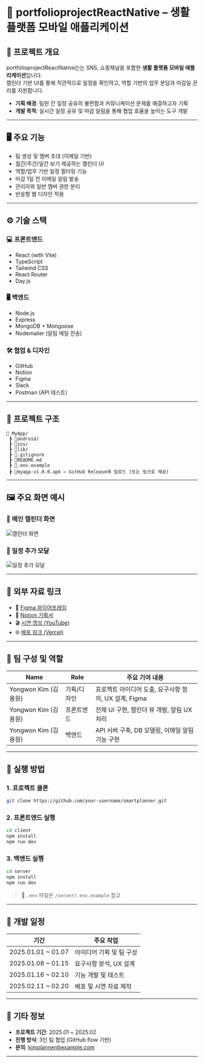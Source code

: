 # 📱 portfolioprojectReactNative – 생활 플랫폼 모바일 애플리케이션

## 📌 프로젝트 개요

portfolioprojectReactNative는는 SNS, 쇼핑채널을 포함한 **생활 플랫폼 모바일 애플리케이션**입니다.  
캘린더 기반 UI를 통해 직관적으로 일정을 확인하고, 역할 기반의 업무 분담과 마감일 관리를 지원합니다.

- **기획 배경**: 팀원 간 일정 공유의 불편함과 커뮤니케이션 문제를 해결하고자 기획
- **개발 목적**: 실시간 일정 공유 및 마감 알림을 통해 협업 효율을 높이는 도구 개발

---

## 🖥 주요 기능

- 팀 생성 및 멤버 초대 (이메일 기반)
- 월간/주간/일간 보기 제공하는 캘린더 UI
- 역할/업무 기반 일정 필터링 기능
- 마감 1일 전 이메일 알림 발송
- 관리자와 일반 멤버 권한 분리
- 반응형 웹 디자인 적용

---

## ⚙️ 기술 스택

### 💻 프론트엔드

- React (with Vite)
- TypeScript
- Tailwind CSS
- React Router
- Day.js

### 🖥 백엔드

- Node.js
- Express
- MongoDB + Mongoose
- Nodemailer (알림 메일 전송)

### 🛠 협업 & 디자인

- GitHub
- Notion
- Figma
- Slack
- Postman (API 테스트)

---

## 📁 프로젝트 구조

```
📁 MyApp/
 ┣ 📂android/
 ┣ 📂ios/
 ┣ 📂lib/
 ┣ 📜.gitignore
 ┣ 📜README.md
 ┣ 📜.env.example
 ┣ 📜myapp-v1.0.0.apk ← GitHub Release에 업로드 (또는 링크로 제공)
```

---

## 🖼 주요 화면 예시

### 🔹 메인 캘린더 화면

![캘린더 화면](./design/calendar_ui.png)

### 🔹 일정 추가 모달

![일정 추가 모달](./design/schedule_modal.png)

---

## 🔗 외부 자료 링크

- 📄 [Figma 와이어프레임](https://figma.com/your-link)
- 🧾 [Notion 기획서](https://notion.so/your-link)
- 🎬 [시연 영상 (YouTube)](https://youtube.com/your-demo-link)
- 🌐 [배포 링크 (Vercel)](https://smartplanner.vercel.app)

---

## 👥 팀 구성 및 역할

| Name                 | Role        | 주요 기여 내용                                        |
| -------------------- | ----------- | ----------------------------------------------------- |
| Yongwon Kim (김용원) | 기획/디자인 | 프로젝트 아이디어 도출, 요구사항 정의, UX 설계, Figma |
| Yongwon Kim (김용원) | 프론트엔드  | 전체 UI 구현, 캘린더 뷰 개발, 알림 UX 처리            |
| Yongwon Kim (김용원) | 백엔드      | API 서버 구축, DB 모델링, 이메일 알림 기능 구현       |

---

## 🧪 실행 방법

### 1. 프로젝트 클론

```bash
git clone https://github.com/your-username/smartplanner.git
```

### 2. 프론트엔드 실행

```bash
cd client
npm install
npm run dev
```

### 3. 백엔드 실행

```bash
cd server
npm install
npm run dev
```

> 📌 `.env` 파일은 `/server/.env.example` 참고

---

## 📅 개발 일정

| 기간               | 주요 작업                |
| ------------------ | ------------------------ |
| 2025.01.01 ~ 01.07 | 아이디어 기획 및 팀 구성 |
| 2025.01.08 ~ 01.15 | 요구사항 분석, UX 설계   |
| 2025.01.16 ~ 02.10 | 기능 개발 및 테스트      |
| 2025.02.11 ~ 02.20 | 배포 및 시연 자료 제작   |

---

## 📣 기타 정보

- **프로젝트 기간**: 2025.01 ~ 2025.02
- **진행 방식**: 3인 팀 협업 (GitHub flow 기반)
- **문의**: kimplanner@example.com

---
